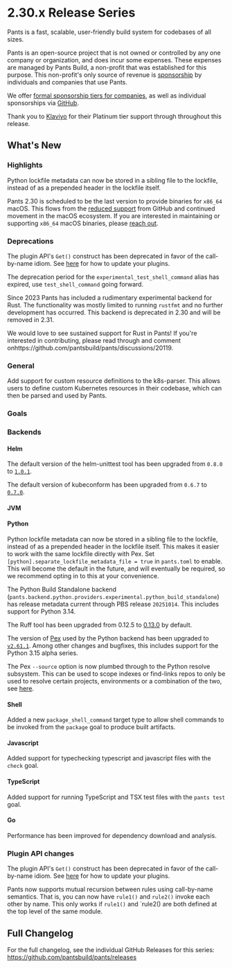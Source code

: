 # 2.30.x Release Series

Pants is a fast, scalable, user-friendly build system for codebases of all sizes.

Pants is an open-source project that is not owned or controlled by any one company or organization, and does incur some expenses. These expenses are managed by Pants Build, a non-profit that was established for this purpose. This non-profit's only source of revenue is [sponsorship](https://www.pantsbuild.org/sponsorship) by individuals and companies that use Pants.

We offer [formal sponsorship tiers for companies](https://www.pantsbuild.org/sponsorship), as well as individual sponsorships via [GitHub](https://github.com/sponsors/pantsbuild).

Thank you to [Klaviyo](https://www.klaviyo.com/) for their Platinum tier support through throughout this release.

## What's New

### Highlights

Python lockfile metadata can now be stored in a sibling file to the lockfile, instead of as a prepended header in the lockfile itself.

Pants 2.30 is scheduled to be the last version to provide binaries for `x86_64` macOS.  This flows from the [reduced support](https://github.com/actions/runner-images/issues/13046) from GitHub and continued movement in the macOS ecosystem.  If you are interested in maintaining or supporting `x86_64` macOS binaries, please [reach out](https://github.com/pantsbuild/pants/discussions/22711).

### Deprecations

The plugin API's `Get()` construct has been deprecated in favor of the call-by-name idiom. See [here](https://www.pantsbuild.org/2.30/docs/writing-plugins/the-rules-api/migrating-gets) for how to update your plugins.

The deprecation period for the `experimental_test_shell_command` alias has expired, use `test_shell_command` going forward.

Since 2023 Pants has included a rudimentary experimental backend for Rust.  The functionality was mostly limited to running `rustfmt` and no further development has occurred.  This backend is deprecated in 2.30 and will be removed in 2.31.

We would love to see sustained support for Rust in Pants! If you're interested in contributing, please read through and comment onhttps://github.com/pantsbuild/pants/discussions/20119.

### General

Add support for custom resource definitions to the k8s-parser. This allows users to define custom Kubernetes resources in their codebase, which can then be parsed and used by Pants.

### Goals

### Backends

#### Helm

The default version of the helm-unittest tool has been upgraded from `0.8.0` to [`1.0.1`](https://github.com/helm-unittest/helm-unittest/releases/tag/v1.0.1).

The default version of kubeconform has been upgraded from `0.6.7` to [`0.7.0`](https://github.com/yannh/kubeconform/releases/tag/v0.7.0).

#### JVM

#### Python

Python lockfile metadata can now be stored in a sibling file to the lockfile, instead of as a prepended header in the lockfile itself. This makes it easier to work with the same lockfile directly with Pex. Set `[python].separate_lockfile_metadata_file = true` in `pants.toml` to enable. This will become the default in the future, and will eventually be required, so we recommend opting in to this at your convenience.

The Python Build Standalone backend (`pants.backend.python.providers.experimental.python_build_standalone`) has release metadata current through PBS release `20251014`.  This includes support for Python 3.14.

The Ruff tool has been upgraded from 0.12.5 to [0.13.0](https://astral.sh/blog/ruff-v0.13.0) by default.

The version of [Pex](https://github.com/pex-tool/pex) used by the Python backend has been upgraded to [`v2.61.1`](https://github.com/pex-tool/pex/releases/tag/v2.61.1).  Among other changes and bugfixes, this includes support for the Python 3.15 alpha series.

The Pex `--source` option is now plumbed through to the Python resolve subsystem. This can be used to scope indexes or find-links repos to only be used to resolve certain projects, environments or a combination of the two, see [here](https://github.com/pex-tool/pex/releases/tag/v2.56.0).

#### Shell

Added a new `package_shell_command` target type to allow shell commands to be invoked from the `package` goal to produce built artifacts.

#### Javascript

Added support for typechecking typescript and javascript files with the `check` goal.

#### TypeScript

Added support for running TypeScript and TSX test files with the `pants test` goal.

#### Go

Performance has been improved for dependency download and analysis.

### Plugin API changes

The plugin API's `Get()` construct has been deprecated in favor of the call-by-name idiom. See [here](https://www.pantsbuild.org/2.30/docs/writing-plugins/the-rules-api/migrating-gets) for how to update your plugins.

Pants now supports mutual recursion between rules using call-by-name semantics. That is, you can now have `rule1()` and `rule2()` invoke each other by name. This only works if `rule1()` and `rule2() are both defined at the top level of the same module.

## Full Changelog

For the full changelog, see the individual GitHub Releases for this series: <https://github.com/pantsbuild/pants/releases>
